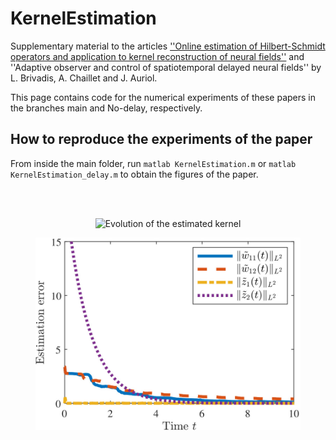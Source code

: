# KernelEstimation

Supplementary material to the articles [''Online estimation of Hilbert-Schmidt operators and application to kernel reconstruction of neural fields''](https://www.google.com/url?q=https%3A%2F%2Fdoi-org.ezproxy.universite-paris-saclay.fr%2F10.1109%2FCDC51059.2022.9992414&sa=D) and
''Adaptive observer and control of spatiotemporal delayed neural fields''
by L. Brivadis, A. Chaillet and J. Auriol.

This page contains code for the numerical experiments of these papers in the branches main and No-delay, respectively.

## How to reproduce the experiments of the paper

From inside the main folder, run
	```
	matlab KernelEstimation.m
	```
	or
	```
	matlab KernelEstimation_delay.m
	```
to obtain the figures of the paper.

<br/><br/>

<p align="center">
	<img src="https://github.com/brivadis/KernelEstimation/blob/No-delays/fig2.gif" title="Evolution of the estimated kernel">
</p>
<figure>

<p align="center">
	<img src="https://github.com/brivadis/KernelEstimation/blob/main/obs.jpg" title="Convergence of the adaptive observer">
</p>
<figure>
